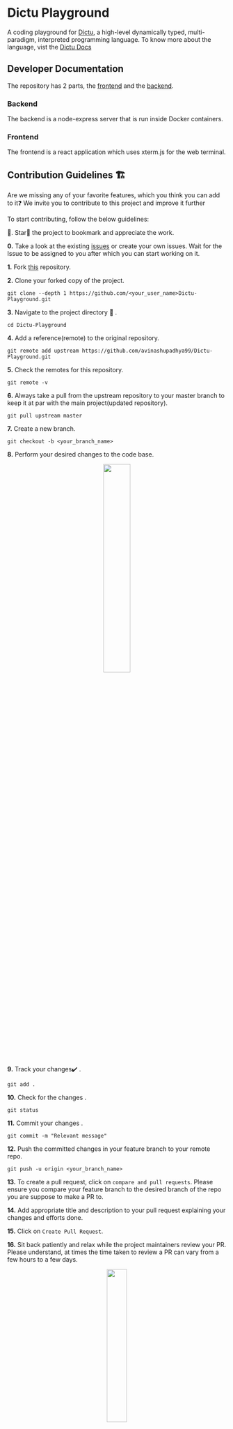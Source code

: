 # Dictu Playground

A coding playground for [Dictu](https://github.com/dictu-lang/Dictu), a high-level dynamically typed, multi-paradigm, interpreted programming language. To know more about the language, vist the [Dictu Docs](https://dictu-lang.com/)

## Developer Documentation

The repository has 2 parts, the [frontend](https://github.com/avinashupadhya99/Dictu-Playground/tree/develop/frontend) and the [backend](https://github.com/avinashupadhya99/Dictu-Playground/tree/develop/backend).

### Backend

The backend is a node-express server that is run inside Docker containers.

### Frontend

The frontend is a react application which uses xterm.js for the web terminal.


## Contribution Guidelines 🏗

Are we missing any of your favorite features, which you think you can add to it❓ We invite you to contribute to this project and improve it further

To start contributing, follow the below guidelines: 

🌟. Star🌟 the project to bookmark and appreciate the work.

**0.**  Take a look at the existing [issues](https://github.com/avinashupadhya99/Dictu-Playground/issues) or create your own issues. Wait for the Issue to be assigned to you after which you can start working on it.

**1.**  Fork [this](https://github.com/avinashupadhya99/Dictu-Playground/) repository.

**2.**  Clone your forked copy of the project.

```
git clone --depth 1 https://github.com/<your_user_name>Dictu-Playground.git
```

**3.** Navigate to the project directory :file_folder: .

```
cd Dictu-Playground
```

**4.** Add a reference(remote) to the original repository.

```
git remote add upstream https://github.com/avinashupadhya99/Dictu-Playground.git
```

**5.** Check the remotes for this repository.

```
git remote -v
```

**6.** Always take a pull from the upstream repository to your master branch to keep it at par with the main project(updated repository).

```
git pull upstream master
```

**7.** Create a new branch.

```
git checkout -b <your_branch_name>
```

**8.** Perform your desired changes to the code base.

<p align="center"><img width=35% src="https://media2.giphy.com/media/L1R1tvI9svkIWwpVYr/giphy.gif?cid=ecf05e47pzi2rpig0vc8pjusra8hiai1b91zgiywvbubu9vu&rid=giphy.gif"></p>

**9.** Track your changes:heavy_check_mark: .

```
git add . 
```

**10.** Check for the changes .

```
git status
```

**11.** Commit your changes .

```
git commit -m "Relevant message"
```

**12.** Push the committed changes in your feature branch to your remote repo.

```
git push -u origin <your_branch_name>
```

**13.** To create a pull request, click on `compare and pull requests`. Please ensure you compare your feature branch to the desired branch of the repo you are suppose to make a PR to.

**14.** Add appropriate title and description to your pull request explaining your changes and efforts done.

**15.** Click on `Create Pull Request`.

**16.** Sit back patiently and relax while the project maintainers review your PR. Please understand, at times the time taken to review a PR can vary from a few hours to a few days.

<p align="center"><img src="https://media.tenor.com/images/b562ddcfb131e962f9dfa01bd32a30d1/tenor.gif" width=30%></p>


### Contributing

**Prerequisite** - `node` and `npm` should be installed globally in your environment.

- Fork the repository and clone it in your local environment.
- `cd frontend` and `npm install` (Do the same with backend)
- `npm start` to start the frontend. (Please refer to [frontend](https://github.com/avinashupadhya99/Dictu-Playground/tree/develop/frontend) for more commands)

### Contributors

<a href="https://github.com/avinashupadhya99/Dictu-Playground/graphs/contributors">
  <img src="https://contrib.rocks/image?repo=avinashupadhya99/Dictu-Playground" />
</a>

## License 
<p align="center">
<a href="https://github.com/avinashupadhya99/Dictu-Playground/blob/main/LICENSE">
<img width=35% src="https://media.tenor.com/images/68ecdcb63296f1db6532bf5b83051da9/tenor.gif"></p>
<h5 align="center"><b>MIT License</b></a> 
